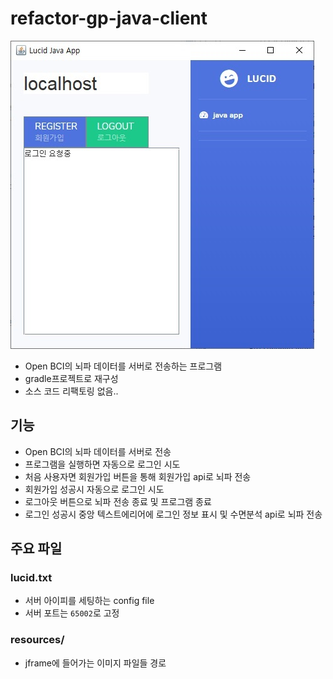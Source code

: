 # refactor-gp-java-client

![preview](readmeRes/preview.jpg)

- Open BCI의 뇌파 데이터를 서버로 전송하는 프로그램
- gradle프로젝트로 재구성
- 소스 코드 리팩토링 없음..

## 기능

- Open BCI의 뇌파 데이터를 서버로 전송
- 프로그램을 실행하면 자동으로 로그인 시도
- 처음 사용자면 회원가입 버튼을 통해 회원가입 api로 뇌파 전송
- 회원가입 성공시 자동으로 로그인 시도
- 로그아웃 버튼으로 뇌파 전송 종료 및 프로그램 종료
- 로그인 성공시 중앙 텍스트에리어에 로그인 정보 표시 및 수면분석 api로 뇌파 전송

## 주요 파일

### lucid.txt

- 서버 아이피를 세팅하는 config file
- 서버 포트는 `65002`로 고정

### resources/

- jframe에 들어가는 이미지 파일들 경로
